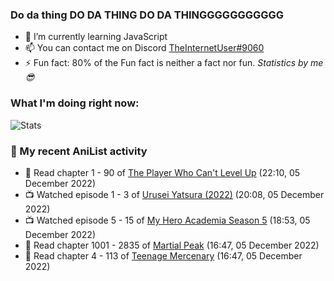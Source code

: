 ### Do da thing DO DA THING DO DA THINGGGGGGGGGGG

<!-- **TheInternetUser0/TheInternetUser0** is a ✨ _special_ ✨ repository because its `README.md` (this file) appears on your GitHub profile. -->


- 🌱 I’m currently learning JavaScript
- 📫 You can contact me on Discord [TheInternetUser#9060](https://discord.com/users/534117072796385300)
- ⚡ Fun fact: 80% of the Fun fact is neither a fact nor fun. _Statistics by me 😎_

### What I'm doing right now:
![Stats](https://discord.c99.nl/widget/theme-3/534117072796385300.png)

### 🌸 My recent AniList activity

<!-- ANILIST_ACTIVITY:start -->

-   📖 Read chapter 1 - 90 of [The Player Who Can't Level Up](https://anilist.co/manga/130511) (22:10, 05 December 2022)
-   📺 Watched episode 1 - 3 of [Urusei Yatsura (2022)](https://anilist.co/anime/143277) (20:08, 05 December 2022)
-   📺 Watched episode 5 - 15 of [My Hero Academia Season 5](https://anilist.co/anime/117193) (18:53, 05 December 2022)
-   📖 Read chapter 1001 - 2835 of [Martial Peak](https://anilist.co/manga/104494) (16:47, 05 December 2022)
-   📖 Read chapter 4 - 113 of [Teenage Mercenary](https://anilist.co/manga/126297) (16:47, 05 December 2022)

<!-- ANILIST_ACTIVITY:end -->
